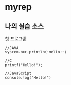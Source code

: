 # myrep

## 나의 실습 소스

첫 프로그램

```
//JAVA
System.out.println("Hello!")

//C
printf("Hello!");

//JavaScript
console.log("Hello!")
```